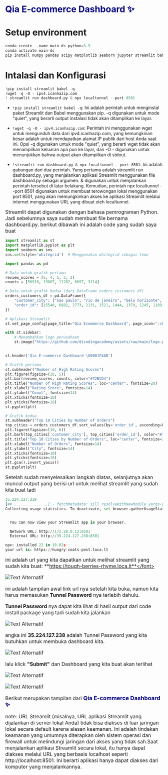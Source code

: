 # <font color="#000080"> Qia E-commerce Dashboard ✨</font>
# Setup environment
```python
conda create --name main-ds python=3.9
conda activate main-ds
pip install numpy pandas scipy matplotlib seaborn jupyter streamlit babel
```
# Intalasi dan Konfigurasi

```python
!pip install streamlit babel -q
!wget -q -O - ipv4.icanhazip.com
! streamlit run dashboard.py & npx localtunnel --port 8501
```
- `!pip install streamlit babel -q`: Ini adalah perintah untuk menginstal paket Streamlit dan Babel menggunakan pip. -q digunakan untuk mode "quiet", yang berarti output instalasi tidak akan ditampilkan ke layar.

- `!wget -q -O - ipv4.icanhazip.com`: Perintah ini menggunakan wget untuk mengunduh data dari ipv4.icanhazip.com, yang kemungkinan besar adalah untuk mendapatkan alamat IP publik dari host Anda saat ini. Opsi -q digunakan untuk mode "quiet", yang berarti wget tidak akan menampilkan keluaran apa pun ke layar, dan -O - digunakan untuk menunjukkan bahwa output akan ditampilkan di stdout.

- `!streamlit run dashboard.py & npx localtunnel --port 8501`: Ini adalah gabungan dari dua perintah. Yang pertama adalah streamlit run dashboard.py, yang menjalankan aplikasi Streamlit menggunakan file dashboard.py sebagai argumen. & digunakan untuk menjalankan perintah tersebut di latar belakang. Kemudian, perintah npx localtunnel --port 8501 digunakan untuk membuat terowongan lokal menggunakan port 8501, yang akan memungkinkan akses ke aplikasi Streamlit melalui internet menggunakan URL yang dibuat oleh localtunnel.


<font size="3">Streamlit dapat digunakan dengan bahasa pemrograman Python. Jadi sebelumnya saya sudah membuat file bernama dashboard.py. berikut dibawah ini adalah code yang sudah saya buat</font>


```python
import streamlit as st
import matplotlib.pyplot as plt
import seaborn as sns
sns.set(style='whitegrid')  # Menggunakan whitegrid sebagai tema

import pandas as pd

# Data untuk grafik pertama
review_scores = [5, 4, 1, 3, 2]
counts = [56910, 19007, 11282, 8097, 3114]

# Data untuk grafik kedua (dari DataFrame orders_customers_df)
orders_customers_df = pd.DataFrame({
    "customer_city": ["sao paulo", "rio de janeiro", "belo horizonte", "brasilia", "curitiba", "campinas", "porto alegre", "salvador", "guarulhos", "sao bernardo do campo"],
    "order_id": [15540, 6882, 2773, 2131, 1521, 1444, 1379, 1245, 1189, 938]
})

# Aplikasi Streamlit
st.set_page_config(page_title="Qia Ecommerce Dashboard", page_icon=":chart_with_upwards_trend:")

with st.sidebar:
    # Menambahkan logo perusahaan
    st.image("https://github.com/dicodingacademy/assets/raw/main/logo.png")
    

st.header('Qia E-commerce Dashboard \U0001F4AB')

# Grafik pertama
st.subheader("Number of High Rating Scores")
plt.figure(figsize=(10, 5))
plt.bar(review_scores, counts, color="#72BCD4")
plt.title("Number of High Rating Scores", loc="center", fontsize=20)
plt.xlabel("Rating Score", fontsize=14)
plt.ylabel("Count", fontsize=14)
plt.xticks(fontsize=10)
plt.yticks(fontsize=10)
st.pyplot(plt)

# Grafik kedua
st.subheader("Top 10 Cities by Number of Orders")
top_cities = orders_customers_df.sort_values(by='order_id', ascending=False).head(10)
plt.figure(figsize=(10, 6))
plt.barh(top_cities['customer_city'], top_cities['order_id'], color="#72BCD4")
plt.title("Top 10 Cities by Number of Orders", loc="center", fontsize=20)
plt.xlabel("Number of Orders", fontsize=14)
plt.ylabel("City", fontsize=14)
plt.xticks(fontsize=10)
plt.yticks(fontsize=10)
plt.gca().invert_yaxis()
st.pyplot(plt)
```

<font size="3">Setelah sudah menyelesaikan langkah diatas, selanjutnya akan muncul output yang berisi url untuk melihat streamlit yang sudah kita buat tadi</font>


```python
35.224.127.238
[##................] - fetchMetadata: sill resolveWithNewModule yargs-parser@20
Collecting usage statistics. To deactivate, set browser.gatherUsageStats to False.


  You can now view your Streamlit app in your browser.

  Network URL: http://172.28.0.12:8501
  External URL: http://35.224.127.238:8501

npx: installed 22 in 10.02s
your url is: https://hungry-coats-post.loca.lt
```
<font size="3">ini adalah url yang kita dapatkan untuk melihat streamlit yang sudah kita buat: **https://tough-berries-rhyme.loca.lt**</font>

![Text Alternatif](https://s9.gifyu.com/images/SUSUs.png)


<font size="3">ini adalah tampilan awal link url nya setelah kita buka, namun kita harus memasukan **Tunnel Password** nya terlebih dahulu.</font>

<font size="3">**Tunnel Password** nya dapat kita lihat di hasil output dari code install package yang tadi sudah kita jalankan</font>

![Text Alternatif](https://s9.gifyu.com/images/SUSVU.jpg)

<font size="3"> angka ini **35.224.127.238** adalah Tunnel Password yang kita butuhkan untuk membuka dashboard kita.</font>

![Text Alternatif](https://s9.gifyu.com/images/SUSZ3.png)

<font size="3">lalu klick **"Submit"** dan Dashboard yang kita buat akan terlihat</font>


![Text Alternatif](https://s9.gifyu.com/images/SUHIl.png)

![Text Alternatif](https://s9.gifyu.com/images/SUHIZ.png)

<font size="3">Berikut merupakan tampilan dari <font size="4" color="#000080"><b>Qia E-commerce Dashboard ✨</b></font>
</font>

<font size="3">note: 
URL Streamlit (misalnya, URL aplikasi Streamlit yang dijalankan di server lokal Anda) tidak bisa diakses di luar jaringan lokal secara default karena alasan keamanan. Ini adalah tindakan keamanan yang umumnya diterapkan oleh sistem operasi dan firewall untuk melindungi jaringan dari akses yang tidak sah.Saat menjalankan aplikasi Streamlit secara lokal, itu hanya dapat diakses melalui URL yang berbasis localhost seperti http://localhost:8501. Ini berarti aplikasi hanya dapat diakses dari komputer yang menjalankannya.</font>
